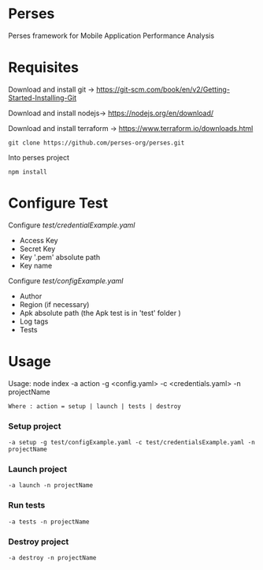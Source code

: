 # Perses
Perses framework for Mobile Application Performance  Analysis

# Requisites

Download and install git -> https://git-scm.com/book/en/v2/Getting-Started-Installing-Git

Download and install nodejs-> https://nodejs.org/en/download/

Download and install terraform -> https://www.terraform.io/downloads.html

    git clone https://github.com/perses-org/perses.git

Into perses project

    npm install

# Configure Test

Configure *test/credentialExample.yaml*
- Access Key
- Secret Key
- Key '.pem' absolute path
- Key name

Configure *test/configExample.yaml*
- Author
- Region (if necessary)
- Apk absolute path (the Apk test is in 'test' folder )
- Log tags
- Tests

# Usage

Usage: node index -a action -g <config.yaml> -c <credentials.yaml> -n projectName

    Where : action = setup | launch | tests | destroy 

### Setup project

    -a setup -g test/configExample.yaml -c test/credentialsExample.yaml -n projectName

### Launch project
    -a launch -n projectName

### Run tests
    -a tests -n projectName

### Destroy project
    -a destroy -n projectName